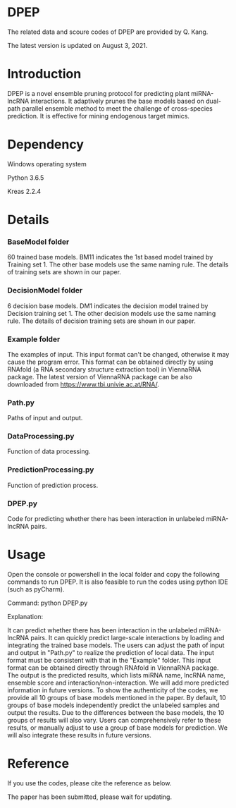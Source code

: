 # DPEP
The related data and scoure codes of DPEP are provided by Q. Kang.

The latest version is updated on August 3, 2021.

# Introduction
DPEP is a novel ensemble pruning protocol for predicting plant miRNA-lncRNA interactions. It adaptively prunes the base models based on dual-path parallel ensemble method to meet the challenge of cross-species prediction. It is effective for mining endogenous target mimics. 

# Dependency
Windows operating system

Python 3.6.5

Kreas 2.2.4

# Details
### BaseModel folder
60 trained base models. BM11 indicates the 1st based model trained by Training set 1. The other base models use the same naming rule. The details of training sets are shown in our paper.

### DecisionModel folder
6 decision base models. DM1 indicates the decision model trained by Decision training set 1. The other decision models use the same naming rule. The details of decision training sets are shown in our paper.

### Example folder
The examples of input. This input format can't be changed, otherwise it may cause the program error. This format can be obtained directly by using RNAfold (a RNA secondary structure extraction tool) in ViennaRNA package. The latest version of ViennaRNA package can be also downloaded from https://www.tbi.univie.ac.at/RNA/.

### Path.py
Paths of input and output.

### DataProcessing.py
Function of data processing.

### PredictionProcessing.py
Function of prediction process.

### DPEP.py
Code for predicting whether there has been interaction in unlabeled miRNA-lncRNA pairs.

# Usage
Open the console or powershell in the local folder and copy the following commands to run DPEP. It is also feasible to run the codes using python IDE (such as pyCharm).

Command: python DPEP.py

Explanation:

It can predict whether there has been interaction in the unlabeled miRNA-lncRNA pairs. It can quickly predict large-scale interactions by loading and integrating the trained base models. The users can adjust the path of input and output in "Path.py" to realize the prediction of local data. The input format must be consistent with that in the "Example" folder. This input format can be obtained directly through RNAfold in ViennaRNA package. The output is the predicted results, which lists miRNA name, lncRNA name, ensemble score and interaction/non-interaction. We will add more predicted information in future versions. To show the authenticity of the codes, we provide all 10 groups of base models mentioned in the paper. By default, 10 groups of base models independently predict the unlabeled samples and output the results. Due to the differences between the base models, the 10 groups of results will also vary. Users can comprehensively refer to these results, or manually adjust to use a group of base models for prediction. We will also integrate these results in future versions.

# Reference
If you use the codes, please cite the reference as below.

The paper has been submitted, please wait for updating.
